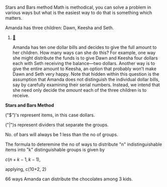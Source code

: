 Stars and Bars method
Math is methodical, you can solve a problem in various ways but what is the easiest way to do that is something which matters.

Amanda has three children: Dawn, Keesha and Seth.

1. [🔗](https://www.appliedcombinatorics.org/book/s_intro_enum.html#li-7 "Copy permalink for List item")
    
    Amanda has ten one dollar bills and decides to give the full amount to her children. How many ways can she do this? For example, one way she might distribute the funds is to give Dawn and Keesha four dollars each with Seth receiving the balance—two dollars. Another way is to give the entire amount to Keesha, an option that probably won’t make Dawn and Seth very happy. Note that hidden within this question is the assumption that Amanda does not distinguish the individual dollar bills, say by carefully examining their serial numbers. Instead, we intend that she need only decide the _amount_ each of the three children is to receive.

**Stars and Bars Method**

("$*"*)'s represent items, in this case dollars.

("|")s represent dividers that separate the groups.

No. of bars will always be 1 less than the no of groups.

The formula to deteremine the no of ways to distribute "n" indistinguishable items into "k" distinguishable groups is given by 

$c(n+k−1​, k-1)$,

applying, c(10+2, 2)

66 ways Amanda can distribute the chocolates among 3 kids. 

